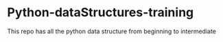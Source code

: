 # Python-dataStructures-training

This repo has all the python data structure from beginning to intermediate
